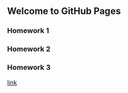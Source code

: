 ## Welcome to GitHub Pages


### Homework 1
### Homework 2
### Homework 3

[link](https://moodle.boun.edu.tr/mod/lti/view.php?id=576001)
